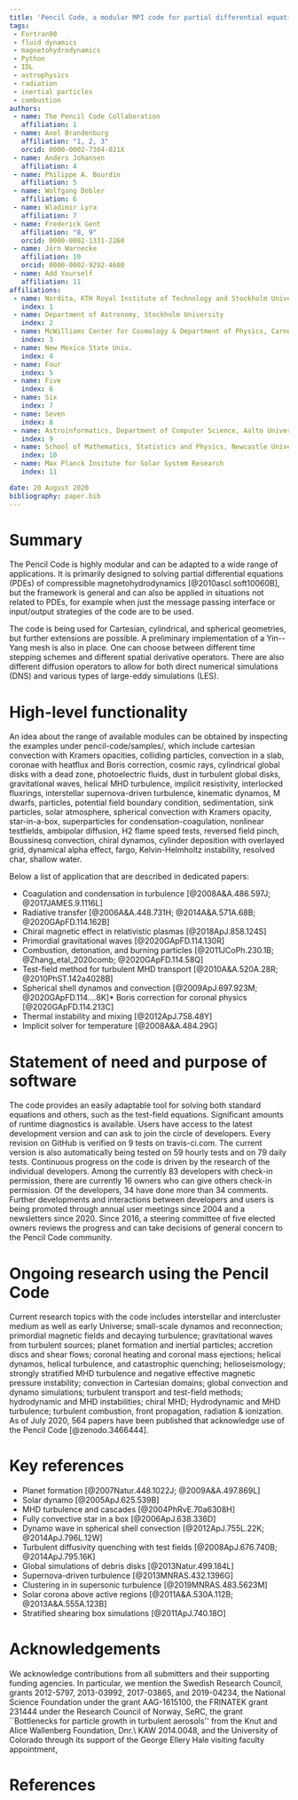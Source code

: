 ```yaml
---
title: 'Pencil Code, a modular MPI code for partial differential equation: multipurpose and multiuser-maintained'
tags:
 - Fortran90
 - fluid dynamics
 - magnetohydrodynamics
 - Python
 - IDL
 - astrophysics
 - radiation
 - inertial particles
 - combustion
authors:
 - name: The Pencil Code Collaboration
   affiliation: 1
 - name: Axel Brandenburg
   affiliation: "1, 2, 3"
   orcid: 0000-0002-7304-021X
 - name: Anders Johansen
   affiliation: 4
 - name: Philippe A. Bourdin
   affiliation: 5
 - name: Wolfgang Dobler
   affiliation: 6
 - name: Wladimir Lyra
   affiliation: 7
 - name: Frederick Gent
   affiliation: "8, 9"
   orcid: 0000-0002-1331-2260
 - name: Jörn Warnecke
   affiliation: 10
   orcid: 0000-0002-9292-4600
 - name: Add Yourself
   affiliation: 11
affiliations:
 - name: Nordita, KTH Royal Institute of Technology and Stockholm University
   index: 1
 - name: Department of Astronomy, Stockholm University
   index: 2
 - name: McWilliams Center for Cosmology & Department of Physics, Carnegie Mellon University
   index: 3
 - name: New Mexico State Univ.
   index: 4
 - name: Four
   index: 5
 - name: Five
   index: 6
 - name: Six
   index: 7
 - name: Seven
   index: 8
 - name: Astroinformatics, Department of Computer Science, Aalto University
   index: 9
 - name: School of Mathematics, Statistics and Physics, Newcastle University 
   index: 10
 - name: Max Planck Insitute for Solar System Research 
   index: 11

date: 20 August 2020
bibliography: paper.bib
---
```


# Summary

The Pencil Code is highly modular and can be adapted to a wide
range of applications.
It is primarily designed to solving partial differential equations
(PDEs) of compressible magnetohydrodynamics [@2010ascl.soft10060B],
but the framework is general and can also be applied in situations not
related to PDEs, for example when just the message passing interface or
input/output strategies of the code are to be used.

The code is being used for Cartesian, cylindrical, and spherical geometries,
but further extensions are possible.
A preliminary implementation of a Yin--Yang mesh is also in place.
One can choose between different time stepping schemes and different
spatial derivative operators.
There are also different diffusion operators to allow for both direct numerical
simulations (DNS) and various types of large-eddy simulations (LES).

# High-level functionality

An idea about the range of available modules can be obtained by inspecting
the examples under pencil-code/samples/, which include cartesian
convection with Kramers opacities, colliding particles, convection
in a slab, coronae with heatflux and Boris correction, cosmic rays,
cylindrical global disks with a dead zone, photoelectric fluids, dust
in turbulent global disks, gravitational waves, helical MHD turbulence,
implicit resistivity, interlocked fluxrings, interstellar supernova-driven
turbulence, kinematic dynamos, M dwarfs, particles, potential field
boundary condition, sedimentation, sink particles, solar atmosphere,
spherical convection with Kramers opacity, star-in-a-box, superparticles
for condensation-coagulation, nonlinear testfields, ambipolar diffusion,
H2 flame speed tests, reversed field pinch, Boussinesq convection, chiral
dynamos, cylinder deposition with overlayed grid, dynamical alpha effect,
fargo, Kelvin-Helmholtz instability, resolved char, shallow water.

Below a list of application that are described in dedicated papers:

* Coagulation and condensation in turbulence [@2008A&A.486.597J; @2017JAMES.9.1116L]
* Radiative transfer [@2006A&A.448.731H; @2014A&A.571A.68B; @2020GApFD.114.162B]
* Chiral magnetic effect in relativistic plasmas [@2018ApJ.858.124S]
* Primordial gravitational waves [@2020GApFD.114.130R]
* Combustion, detonation, and burning particles [@2011JCoPh.230.1B; @Zhang_etal_2020comb; @2020GApFD.114.58Q]
* Test-field method for turbulent MHD transport [@2010A&A.520A.28R; @2010PhST.142a4028B]
* Spherical shell dynamos and convection [@2009ApJ.697.923M; @2020GApFD.114....8K]* Boris correction for coronal physics [@2020GApFD.114.213C]
* Thermal instability and mixing [@2012ApJ.758.48Y]
* Implicit solver for temperature [@2008A&A.484.29G]

# Statement of need and purpose of software

The code provides an easily adaptable tool for solving both standard
equations and others, such as the test-field equations.
Significant amounts of runtime diagnostics is available.
Users have access to the latest development version and can ask to
join the circle of developers.
Every revision on GitHub is verified on 9 tests on travis-ci.com.
The current version is also automatically being tested on 59 hourly
tests and on 79 daily tests.
Continuous progress on the code is driven by the research of the
individual developers.
Among the currently 83 developers with check-in permission, there are
currently 16 owners who can give others check-in permission.
Of the developers, 34 have done more than 34 comments.
Further developments and interactions between developers and users is
being promoted through annual user meetings since 2004 and a newsletters
since 2020.
Since 2016, a steering committee of five elected owners reviews the
progress and can take decisions of general concern to the Pencil Code
community.

# Ongoing research using the Pencil Code

Current research topics with the code includes
interstellar and intercluster medium as well as early Universe;
small-scale dynamos and reconnection;
primordial magnetic fields and decaying turbulence;
gravitational waves from turbulent sources;
planet formation and inertial particles;
accretion discs and shear flows;
coronal heating and coronal mass ejections;
helical dynamos, helical turbulence, and catastrophic quenching;
helioseismology;
strongly stratified MHD turbulence and negative effective magnetic pressure instability;
convection in Cartesian domains;
global convection and dynamo simulations;
turbulent transport and test-field methods;
hydrodynamic and MHD instabilities;
chiral MHD;
Hydrodynamic and MHD turbulence;
turbulent combustion, front propagation, radiation & ionization.
As of July 2020, 564 papers have been published that acknowledge use of
the Pencil Code [@zenodo.3466444].

# Key references

* Planet formation [@2007Natur.448.1022J; @2009A&A.497.869L]
* Solar dynamo [@2005ApJ.625.539B]
* MHD turbulence and cascades [@2004PhRvE.70a6308H]
* Fully convective star in a box [@2006ApJ.638.336D]
* Dynamo wave in spherical shell convection [@2012ApJ.755L.22K; @2014ApJ.796L.12W]
* Turbulent diffusivity quenching with test fields [@2008ApJ.676.740B; @2014ApJ.795.16K]
* Global simulations of debris disks [@2013Natur.499.184L]
* Supernova-driven turbulence [@2013MNRAS.432.1396G]
* Clustering in in supersonic turbulence [@2019MNRAS.483.5623M]
* Solar corona above active regions [@2011A&A.530A.112B; @2013A&A.555A.123B]
* Stratified shearing box simulations [@2011ApJ.740.18O]

# Acknowledgements

We acknowledge contributions from all submitters and their supporting
funding agencies.
In particular, we mention the Swedish Research Council,
grants 2012-5797, 2013-03992, 2017-03865, and 2019-04234,
the National Science Foundation under the grant AAG-1615100,
the FRINATEK grant 231444 under the Research Council of Norway, SeRC,
the grant ``Bottlenecks for particle growth in turbulent aerosols''
from the Knut and Alice Wallenberg Foundation, Dnr.\ KAW 2014.0048,
and the University of Colorado through its support of the
George Ellery Hale visiting faculty appointment,

# References

